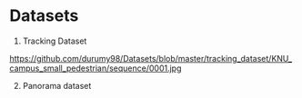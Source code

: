 # Datasets

1) Tracking Dataset

https://github.com/durumy98/Datasets/blob/master/tracking_dataset/KNU_campus_small_pedestrian/sequence/0001.jpg

2) Panorama dataset
